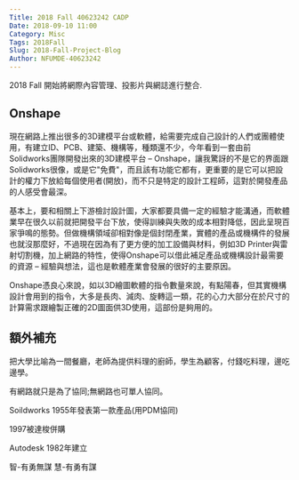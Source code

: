 ```yaml
---
Title: 2018 Fall 40623242 CADP
Date: 2018-09-10 11:00
Category: Misc
Tags: 2018Fall
Slug: 2018-Fall-Project-Blog
Author: NFUMDE-40623242
---
```


2018 Fall 開始將網際內容管理、投影片與網誌進行整合.

<!-- PELICAN_END_SUMMARY -->

Onshape
----

現在網路上推出很多的3D建模平台或軟體，給需要完成自己設計的人們或團體使用，有建立ID、PCB、建築、機構等，種類還不少，今年看到一套由前Solidworks團隊開發出來的3D建模平台 – Onshape，讓我驚訝的不是它的界面跟Solidworks很像，或是它"免費"，而且該有功能它都有，更重要的是它可以把設計的權力下放給每個使用者(開放)，而不只是特定的設計工程師，這對於開發產品的人感受會最深。

基本上，要和相關上下游檢討設計圖，大家都要具備一定的經驗才能溝通，而軟體業早在很久以前就把開發平台下放，使得訓練與失敗的成本相對降低，因此呈現百家爭鳴的態勢。但做機構領域卻相對像是個封閉產業，實體的產品或機構件的發展也就沒那麼好，不過現在因為有了更方便的加工設備與材料，例如3D Printer與雷射切割機，加上網路的特性，使得Onshape可以借此補足產品或機構設計最需要的資源 – 經驗與想法，這也是軟體產業會發展的很好的主要原因。

Onshape憑良心來說，如以3D繪圖軟體的指令數量來說，有點陽春，但其實機構設計會用到的指令，大多是長肉、減肉、旋轉這一類，花的心力大部分在於尺寸的計算需求跟繪製正確的2D圖面供3D使用，這部份是夠用的。

額外補充
----

把大學比喻為一間餐廳，老師為提供料理的廚師，學生為顧客，付錢吃料理，邊吃邊學。

有網路就只是為了協同;無網路也可單人協同。

Soildworks 1955年發表第一款產品(用PDM協同)

1997被達梭併購

Autodesk 1982年建立

智-有勇無謀
慧-有勇有謀
